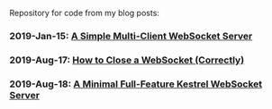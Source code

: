 Repository for code from my blog posts:

### 2019-Jan-15: [A Simple Multi-Client WebSocket Server](https://mcguirev10.com/2019/01/15/simple-multi-client-websocket-server.html)

### 2019-Aug-17: [How to Close a WebSocket (Correctly)](https://mcguirev10.com/2019/08/17/how-to-close-websocket-correctly.html)

### 2019-Aug-18: [A Minimal Full-Feature Kestrel WebSocket Server](https://mcguirev10.com/2019/08/18/minimal-full-feature-kestrel-websocket-server.html)
